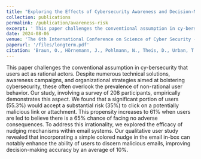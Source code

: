```yaml
---
title: "Exploring the Effects of Cybersecurity Awareness and Decision-Making Under Risk"
collection: publications
permalink: /publication/awareness-risk
excerpt: ' This paper challenges the conventional assumption in cy-bersecurity that users act as rational actors.'
date: 2024-08-06
venue: 'The 6th International Conference on Science of Cyber Security - SciSec 2024'
paperurl: '/files/longterm.pdf'
citation: 'Braun, O., Hörnemann, J., Pohlmann, N., Theis, D., Urban, T., Große-Kampmann, M. (2024 August). Exploring the Effects of Cybersecurity Awareness and Decision-Making Under Risk. In Proceedings of the 6th International Conference on Science of Cyber Security - SciSec 2024'
---
```


This paper challenges the conventional assumption in cy-bersecurity that users act as rational actors. Despite numerous technical solutions, awareness campaigns, and organizational strategies aimed at bolstering cybersecurity, these often overlook the prevalence of non-rational user behavior. Our study, involving a survey of 208 participants, empirically demonstrates this aspect. We found that a significant portion of users (55.3%) would accept a substantial risk (35%) to click on a potentially malicious link or attachment. This propensity increases to 61% when users are led to believe there is a 65% chance of facing no adverse consequences. To address this irrationality, we explored the efficacy of nudging mechanisms within email systems. Our qualitative user study revealed that incorporating a simple colored nudge in the email in-box can notably enhance the ability of users to discern malicious emails, improving decision-making accuracy by an average of 10%.

